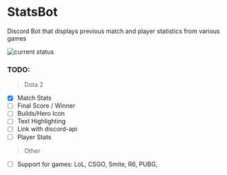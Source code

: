# StatsBot
Discord Bot that displays previous match and player statistics from various games

![current status]()
### TODO:
> Dota 2
- [x] Match Stats
- [ ] Final Score / Winner
- [ ] Builds/Hero Icon
- [ ] Text Highlighting
- [ ] Link with discord-api
- [ ] Player Stats

> Other
- [ ] Support for games: LoL, CSGO, Smite, R6, PUBG, 
